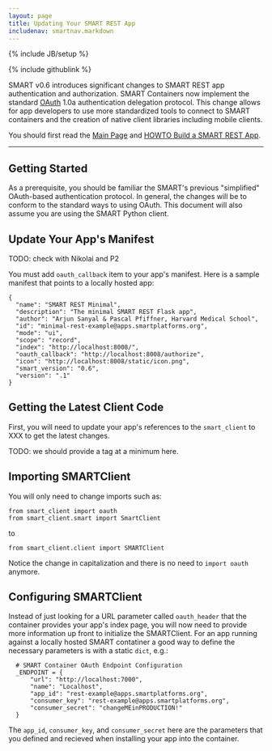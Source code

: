 ```yaml
---
layout: page
title: Updating Your SMART REST App
includenav: smartnav.markdown
---
```


{% include JB/setup %}

<div id="toc"> </div>

<div class='simple_small_box'>{% include githublink %}</div>

SMART v0.6 introduces significant changes to SMART REST app
authentication and authorization. SMART Containers now implement the
standard [OAuth][] 1.0a authentication delegation protocol. This change
allows for app developers to use more standardized tools to connect to
SMART containers and the creation of native client libraries including
mobile clients.

[oauth]: http://tools.ietf.org/html/rfc5849

You should first read the [Main Page](../../) and
[HOWTO Build a SMART REST App](../build_a_smart_rest_app).


---


## Getting Started

As a prerequisite, you should be familiar the SMART's previous
"simplified" OAuth-based authentication protocol. In general, the
changes will be to conform to the standard ways to using OAuth. This
document will also assume you are using the SMART Python client.


## Update Your App's Manifest

TODO: check with Nikolai and P2

You must add `oauth_callback` item to your app's manifest. Here is a
sample manifest that points to a locally hosted app:

    {
      "name": "SMART REST Minimal",
      "description": "The minimal SMART REST Flask app",
      "author": "Arjun Sanyal & Pascal Pfiffner, Harvard Medical School",
      "id": "minimal-rest-example@apps.smartplatforms.org",
      "mode": "ui",
      "scope": "record",
      "index": "http://localhost:8008/",
      "oauth_callback": "http://localhost:8008/authorize",
      "icon": "http://localhost:8008/static/icon.png",
      "smart_version": "0.6",
      "version": ".1"
    }


## Getting the Latest Client Code

First, you will need to update your app's references to the
`smart_client` to XXX to get the latest changes.

TODO: we should provide a tag at a minimum here.


## Importing SMARTClient

You will only need to change imports such as:

    from smart_client import oauth
    from smart_client.smart import SmartClient

to

    from smart_client.client import SMARTClient

Notice the change in capitalization and there is no need to `import
oauth` anymore.


## Configuring SMARTClient

Instead of just looking for a URL parameter called `oauth_header` that
the container provides your app's index page, you will now need to
provide more information up front to initialize the SMARTClient. For an
app running against a locally hosted SMART contatiner a good way to
define the necessary parameters is with a static `dict`, e.g.:

      # SMART Container OAuth Endpoint Configuration
      _ENDPOINT = {
          "url": "http://localhost:7000",
          "name": "Localhost",
          "app_id": "rest-example@apps.smartplatforms.org",
          "consumer_key": "rest-example@apps.smartplatforms.org",
          "consumer_secret": "changeMEinPRODUCTION!"
      }

The `app_id`, `consumer_key`, and `consumer_secret` here are the
parameters that you defined and recieved when installing your app into
the container.
